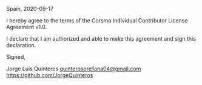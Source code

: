 
Spain, 2020-09-17

I hereby agree to the terms of the Corsma Individual Contributor License
Agreement v1.0.

I declare that I am authorized and able to make this agreement and sign this
declaration.

Signed,

Jorge Luis Quinteros quinterosorellana04@gmail.com https://github.com/JorgeQuinteros
